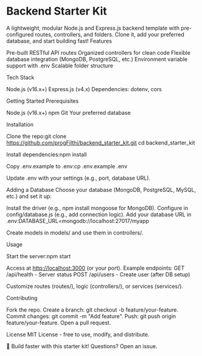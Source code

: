 # Backend Starter Kit

A lightweight, modular Node.js and Express.js backend template with pre-configured routes, controllers, and folders. Clone it, add your preferred database, and start building fast!
Features

Pre-built RESTful API routes
Organized controllers for clean code
Flexible database integration (MongoDB, PostgreSQL, etc.)
Environment variable support with .env
Scalable folder structure

Tech Stack

Node.js (v16.x+)
Express.js (v4.x)
Dependencies: dotenv, cors

Getting Started
Prerequisites

Node.js (v16.x+)
npm
Git
Your preferred database

Installation

Clone the repo:git clone <https://github.com/progFilthi/backend_starter_kit.git>
cd backend_starter_kit

Install dependencies:npm install

Copy .env.example to .env:cp .env.example .env

Update .env with your settings (e.g., port, database URL).

Adding a Database
Choose your database (MongoDB, PostgreSQL, MySQL, etc.) and set it up:

Install the driver (e.g., npm install mongoose for MongoDB).
Configure in config/database.js (e.g., add connection logic).
Add your database URL in .env:DATABASE_URL=mongodb://localhost:27017/myapp

Create models in models/ and use them in controllers/.

Usage

Start the server:npm start

Access at <http://localhost:3000> (or your port).
Example endpoints:
GET /api/health - Server status
POST /api/users - Create user (after DB setup)

Customize routes (routes/), logic (controllers/), or services (services/).

Contributing

Fork the repo.
Create a branch: git checkout -b feature/your-feature.
Commit changes: git commit -m "Add feature".
Push: git push origin feature/your-feature.
Open a pull request.

License
MIT License - free to use, modify, and distribute.

🚀 Build faster with this starter kit! Questions? Open an issue.

